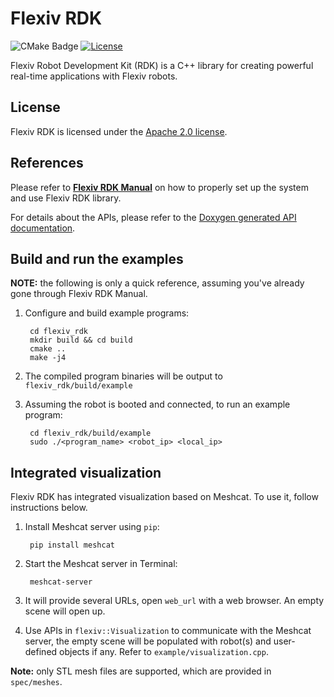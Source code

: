 # Flexiv RDK

![CMake Badge](https://github.com/flexivrobotics/flexiv_rdk/actions/workflows/cmake.yml/badge.svg)
[![License](https://img.shields.io/badge/License-Apache%202.0-blue.svg)](https://opensource.org/licenses/Apache-2.0)

Flexiv Robot Development Kit (RDK) is a C++ library for creating powerful real-time applications with Flexiv robots.

## License

Flexiv RDK is licensed under the [Apache 2.0 license](https://www.apache.org/licenses/LICENSE-2.0.html).

## References

Please refer to **[Flexiv RDK Manual](https://flexivrobotics.github.io/)** on how to properly set up the system and use Flexiv RDK library.

For details about the APIs, please refer to the [Doxygen generated API documentation](https://flexivrobotics.github.io/flexiv_rdk/).

## Build and run the examples

**NOTE:** the following is only a quick reference, assuming you've already gone through Flexiv RDK Manual.

1. Configure and build example programs:

        cd flexiv_rdk
        mkdir build && cd build
        cmake ..
        make -j4

2. The compiled program binaries will be output to ``flexiv_rdk/build/example``
3. Assuming the robot is booted and connected, to run an example program:

        cd flexiv_rdk/build/example
        sudo ./<program_name> <robot_ip> <local_ip>

## Integrated visualization

Flexiv RDK has integrated visualization based on Meshcat. To use it, follow instructions below.

1. Install Meshcat server using ``pip``:

        pip install meshcat

2. Start the Meshcat server in Terminal:

        meshcat-server

3. It will provide several URLs, open ``web_url`` with a web browser. An empty scene will open up.

4. Use APIs in ``flexiv::Visualization`` to communicate with the Meshcat server, the empty scene will be populated with robot(s) and user-defined objects if any. Refer to ``example/visualization.cpp``.

**Note:** only STL mesh files are supported, which are provided in ``spec/meshes``.
